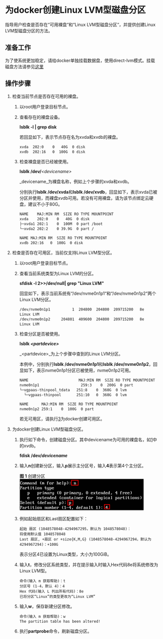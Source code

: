 # 为docker创建Linux LVM型磁盘分区<a name="cce_01_0200"></a>

指导用户检查是否存在“可用裸盘“和“Linux LVM型磁盘分区“，并提供创建Linux LVM型磁盘分区的方法。

## 准备工作<a name="section19834182211494"></a>

为了使系统更加稳定，请给docker单独挂载数据盘，使用direct-lvm模式。挂载磁盘方法请参见[这里](https://support.huaweicloud.com/qs-evs/evs_01_0037.html)

## 操作步骤<a name="section18184888105"></a>

1.  <a name="li139011015111020"></a>检查当前节点是否存在可用的裸盘。
    1.  以root用户登录目标节点。
    2.  查看存在的裸盘设备。

        **lsblk -l | grep disk**

        若回显如下，表示节点存在名为xvda和xvdb的裸盘。

        ```
        xvda  202:0    0   40G  0 disk
        xvdb  202:16   0  100G  0 disk
        ```

    3.  检查裸盘是否已经被使用。

        **lsblk /dev/**_<devicename\>_

        _devicename_为裸盘名称，例如上个步骤的xvda和xvdb。

        分别执行**lsblk /dev/xvda**和**lsblk /dev/xvdb**，回显如下，表示xvda已被分区并使用，而裸盘xvdb可用。若没有可用裸盘，请为该节点绑定云硬盘，建议不小于80G。

        ```
        NAME    MAJ:MIN RM  SIZE RO TYPE MOUNTPOINT
        xvda    202:0    0   40G  0 disk
        ├─xvda1 202:1    0  100M  0 part /boot
        └─xvda2 202:2    0 39.9G  0 part /
        ```

        ```
        NAME MAJ:MIN RM  SIZE RO TYPE MOUNTPOINT
        xvdb 202:16   0  100G  0 disk
        ```

2.  检查是否存在可用区，当前仅支持Linux LVM型分区。
    1.  以root用户登录目标节点。
    2.  查看当前系统类型为Linux LVM的分区。

        **sfdisk -l 2\>\>/dev/null| grep "Linux LVM"**

        回显如下，表示当前系统有“/dev/nvme0n1p1“和“/dev/nvme0n1p2“两个Linux LVM分区。

        ```
        /dev/nvme0n1p1          1  204800  204800  209715200   8e  Linux LVM
        /dev/nvme0n1p2     204801  409600  204800  209715200   8e  Linux LVM
        ```

    3.  检查分区是否被使用。

        **lsblk  _<partdevice\>_**

        _<partdevice\>_为上个步骤中查到的Linux LVM分区。

        本例中，分别执行**lsblk /dev/nvme0n1p1**和**lsblk /dev/nvme0n1p2**，回显如下，表示nvme0n1p1分区已被使用，nvme0n1p2可用。

        ```
        NAME                       MAJ:MIN RM  SIZE RO TYPE MOUNTPOINT
        nvme0n1p1                   259:3    0  200G  0 part
        └─vgpaas-thinpool_tdata   251:8    0  360G  0 lvm
          └─vgpaas-thinpool       251:10   0  360G  0 lvm
        ```

        ```
        NAME      MAJ:MIN RM  SIZE RO TYPE MOUNTPOINT
        nvme0n1p2 259:1    0  100G  0 part
        ```

        若无可用区，请执行[3](#li111391316141612)为docker创建可用区。

3.  <a name="li111391316141612"></a>为docker创建Linux LVM型磁盘分区。
    1.  执行如下命令，创建磁盘分区。其中devicename为可用的裸盘名，如[1](#li139011015111020)中的xvdb。

        **fdisk /dev/_devicename_**

    2.  输入**n**创建新分区，输入**p**展示主分区号，输入**4**表示第4个主分区。

        **图 1**  创建分区<a name="fig14533113219112"></a>  
        ![](figures/创建分区.png "创建分区")

    3.  例如起始扇区和Last扇区配置如下：

        ```
        起始 扇区 (1048578048-4294967295，默认为 1048578048)：
        将使用默认值 1048578048
        Last 扇区, +扇区 or +size{K,M,G} (1048578048-4294967294，默认为 4294967294)：+100G
        ```

        表示分区4已设置为Linux类型，大小为100GiB。

    4.  输入**t**，修改分区系统类型，并在提示输入时输入Hex代码8e将系统修改为Linux LVM型。

        ```
        命令(输入 m 获取帮助)：t
        分区号 (1-4，默认 4)：4
        Hex 代码(输入 L 列出所有代码)：8e
        已将分区“Linux”的类型更改为“Linux LVM”
        ```

    5.  输入**w**，保存新建分区修改。

        ```
        命令(输入 m 获取帮助)：w
        The partition table has been altered!
        ```

    6.  执行**partprobe**命令，刷新磁盘分区。


